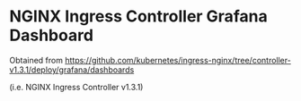 <!--
  Copyright 2023, Oracle Corporation and/or its affiliates.
  Licensed under the Universal Permissive License v 1.0 as shown at
  http://oss.oracle.com/licenses/upl.
-->

# NGINX Ingress Controller Grafana Dashboard
Obtained from https://github.com/kubernetes/ingress-nginx/tree/controller-v1.3.1/deploy/grafana/dashboards

(i.e. NGINX Ingress Controller v1.3.1)
